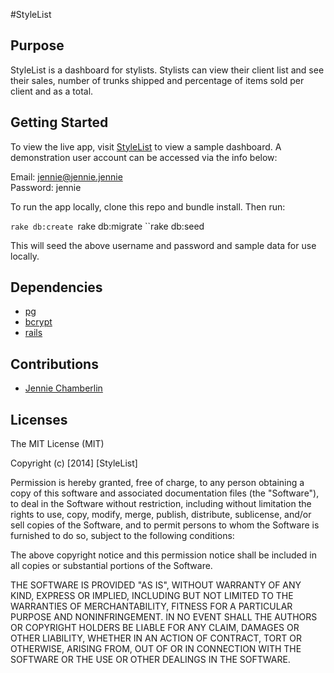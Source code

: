 #StyleList

## Purpose

StyleList is a dashboard for stylists.  Stylists can view their client list and see their sales, number of trunks shipped and percentage of items sold per client and as a total.  

## Getting Started

To view the live app, visit [StyleList](https://style-list.herokuapp.com/) to view a sample dashboard.  A demonstration user account can be accessed via the info below:

Email: jennie@jennie.jennie  
Password:  jennie  

To run the app locally, clone this repo and bundle install.  Then run:

``rake db:create
``rake db:migrate
``rake db:seed

This will seed the above username and password and sample data for use locally.

## Dependencies

* [pg](https://github.com/ged/ruby-pg) 
* [bcrypt](https://github.com/codahale/bcrypt-ruby)
* [rails](https://github.com/rails/rails)

## Contributions
* [Jennie Chamberlin](https://github.com/littleredninja)

## Licenses
The MIT License (MIT)

Copyright (c) [2014] [StyleList]

Permission is hereby granted, free of charge, to any person obtaining a copy
of this software and associated documentation files (the "Software"), to deal
in the Software without restriction, including without limitation the rights
to use, copy, modify, merge, publish, distribute, sublicense, and/or sell
copies of the Software, and to permit persons to whom the Software is
furnished to do so, subject to the following conditions:

The above copyright notice and this permission notice shall be included in all
copies or substantial portions of the Software.

THE SOFTWARE IS PROVIDED "AS IS", WITHOUT WARRANTY OF ANY KIND, EXPRESS OR
IMPLIED, INCLUDING BUT NOT LIMITED TO THE WARRANTIES OF MERCHANTABILITY,
FITNESS FOR A PARTICULAR PURPOSE AND NONINFRINGEMENT. IN NO EVENT SHALL THE
AUTHORS OR COPYRIGHT HOLDERS BE LIABLE FOR ANY CLAIM, DAMAGES OR OTHER
LIABILITY, WHETHER IN AN ACTION OF CONTRACT, TORT OR OTHERWISE, ARISING FROM,
OUT OF OR IN CONNECTION WITH THE SOFTWARE OR THE USE OR OTHER DEALINGS IN THE
SOFTWARE.